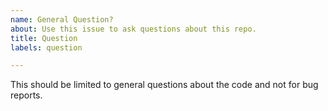 ```yaml
---
name: General Question?
about: Use this issue to ask questions about this repo.
title: Question
labels: question

---
```


This should be limited to general questions about the code and not for bug reports.
